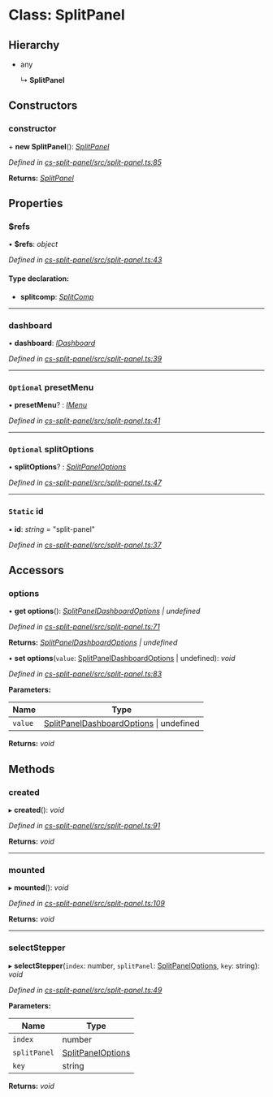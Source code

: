 # Class: SplitPanel

## Hierarchy

* any

  ↳ **SplitPanel**

## Constructors

###  constructor

\+ **new SplitPanel**(): *[SplitPanel](_cs_split_panel_src_split_panel_.splitpanel.md)*

*Defined in [cs-split-panel/src/split-panel.ts:85](https://github.com/TNOCS/csnext/blob/40018c3a/packages/cs-split-panel/src/split-panel.ts#L85)*

**Returns:** *[SplitPanel](_cs_split_panel_src_split_panel_.splitpanel.md)*

## Properties

###  $refs

• **$refs**: *object*

*Defined in [cs-split-panel/src/split-panel.ts:43](https://github.com/TNOCS/csnext/blob/40018c3a/packages/cs-split-panel/src/split-panel.ts#L43)*

#### Type declaration:

* **splitcomp**: *[SplitComp](_cs_split_panel_src_split_comp_.splitcomp.md)*

___

###  dashboard

• **dashboard**: *[IDashboard](../interfaces/_cs_core_src_dashboard_dashboard_.idashboard.md)*

*Defined in [cs-split-panel/src/split-panel.ts:39](https://github.com/TNOCS/csnext/blob/40018c3a/packages/cs-split-panel/src/split-panel.ts#L39)*

___

### `Optional` presetMenu

• **presetMenu**? : *[IMenu](../interfaces/_cs_core_src_interactions_menu_.imenu.md)*

*Defined in [cs-split-panel/src/split-panel.ts:41](https://github.com/TNOCS/csnext/blob/40018c3a/packages/cs-split-panel/src/split-panel.ts#L41)*

___

### `Optional` splitOptions

• **splitOptions**? : *[SplitPanelOptions](_cs_split_panel_src_split_panel_options_.splitpaneloptions.md)*

*Defined in [cs-split-panel/src/split-panel.ts:47](https://github.com/TNOCS/csnext/blob/40018c3a/packages/cs-split-panel/src/split-panel.ts#L47)*

___

### `Static` id

▪ **id**: *string* = "split-panel"

*Defined in [cs-split-panel/src/split-panel.ts:37](https://github.com/TNOCS/csnext/blob/40018c3a/packages/cs-split-panel/src/split-panel.ts#L37)*

## Accessors

###  options

• **get options**(): *[SplitPanelDashboardOptions](_cs_split_panel_src_split_panel_dashboard_options_.splitpaneldashboardoptions.md) | undefined*

*Defined in [cs-split-panel/src/split-panel.ts:71](https://github.com/TNOCS/csnext/blob/40018c3a/packages/cs-split-panel/src/split-panel.ts#L71)*

**Returns:** *[SplitPanelDashboardOptions](_cs_split_panel_src_split_panel_dashboard_options_.splitpaneldashboardoptions.md) | undefined*

• **set options**(`value`: [SplitPanelDashboardOptions](_cs_split_panel_src_split_panel_dashboard_options_.splitpaneldashboardoptions.md) | undefined): *void*

*Defined in [cs-split-panel/src/split-panel.ts:83](https://github.com/TNOCS/csnext/blob/40018c3a/packages/cs-split-panel/src/split-panel.ts#L83)*

**Parameters:**

Name | Type |
------ | ------ |
`value` | [SplitPanelDashboardOptions](_cs_split_panel_src_split_panel_dashboard_options_.splitpaneldashboardoptions.md) &#124; undefined |

**Returns:** *void*

## Methods

###  created

▸ **created**(): *void*

*Defined in [cs-split-panel/src/split-panel.ts:91](https://github.com/TNOCS/csnext/blob/40018c3a/packages/cs-split-panel/src/split-panel.ts#L91)*

**Returns:** *void*

___

###  mounted

▸ **mounted**(): *void*

*Defined in [cs-split-panel/src/split-panel.ts:109](https://github.com/TNOCS/csnext/blob/40018c3a/packages/cs-split-panel/src/split-panel.ts#L109)*

**Returns:** *void*

___

###  selectStepper

▸ **selectStepper**(`index`: number, `splitPanel`: [SplitPanelOptions](_cs_split_panel_src_split_panel_options_.splitpaneloptions.md), `key`: string): *void*

*Defined in [cs-split-panel/src/split-panel.ts:49](https://github.com/TNOCS/csnext/blob/40018c3a/packages/cs-split-panel/src/split-panel.ts#L49)*

**Parameters:**

Name | Type |
------ | ------ |
`index` | number |
`splitPanel` | [SplitPanelOptions](_cs_split_panel_src_split_panel_options_.splitpaneloptions.md) |
`key` | string |

**Returns:** *void*
